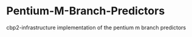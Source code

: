 # Pentium-M-Branch-Predictors
cbp2-infrastructure implementation of the pentium m branch predictors
